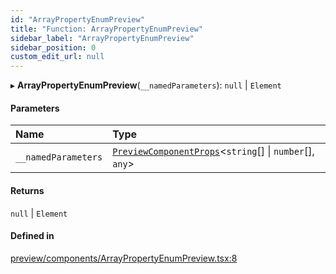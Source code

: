 ```yaml
---
id: "ArrayPropertyEnumPreview"
title: "Function: ArrayPropertyEnumPreview"
sidebar_label: "ArrayPropertyEnumPreview"
sidebar_position: 0
custom_edit_url: null
---
```


▸ **ArrayPropertyEnumPreview**(`__namedParameters`): ``null`` \| `Element`

#### Parameters

| Name | Type |
| :------ | :------ |
| `__namedParameters` | [`PreviewComponentProps`](../interfaces/PreviewComponentProps)<`string`[] \| `number`[], `any`\> |

#### Returns

``null`` \| `Element`

#### Defined in

[preview/components/ArrayPropertyEnumPreview.tsx:8](https://github.com/Camberi/firecms/blob/2d60fba/src/preview/components/ArrayPropertyEnumPreview.tsx#L8)
